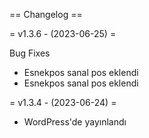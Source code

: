 == Changelog ==

= v1.3.6 - (2023-06-25) =


Bug Fixes

* Esnekpos sanal pos eklendi
* Esnekpos sanal pos eklendi

= v1.3.4 - (2023-06-24) =

* WordPress'de yayınlandı
